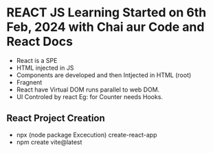 # REACT JS Learning Started on 6th Feb, 2024 with Chai aur Code and React Docs

- React is a SPE
- HTML injected in JS
- Components are developed and then Intjected in HTML (root)
- Fragnent
- React have Virtual DOM runs parallel to web DOM.
- UI Controled by react Eg: for Counter needs Hooks.

## React Project Creation

- npx (node package Excecution) create-react-app
- npm create vite@latest
